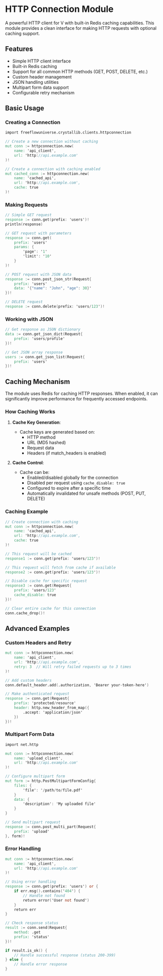 # HTTP Connection Module

A powerful HTTP client for V with built-in Redis caching capabilities. This module provides a clean interface for making HTTP requests with optional caching support.

## Features

- Simple HTTP client interface
- Built-in Redis caching
- Support for all common HTTP methods (GET, POST, DELETE, etc.)
- Custom header management
- JSON handling utilities
- Multipart form data support
- Configurable retry mechanism

## Basic Usage

### Creating a Connection

```v
import freeflowuniverse.crystallib.clients.httpconnection

// Create a new connection without caching
mut conn := httpconnection.new(
    name: 'api_client',
    url: 'http://api.example.com'
)!

// Create a connection with caching enabled
mut cached_conn := httpconnection.new(
    name: 'cached_api',
    url: 'http://api.example.com',
    cache: true
)!
```

### Making Requests

```v
// Simple GET request
response := conn.get(prefix: 'users')!
println(response)

// GET request with parameters
response := conn.get(
    prefix: 'users'
    params: {
        'page': '1'
        'limit': '10'
    }
)!

// POST request with JSON data
response := conn.post_json_str(Request{
    prefix: 'users'
    data: '{"name": "John", "age": 30}'
})!

// DELETE request
response := conn.delete(prefix: 'users/123')!
```

### Working with JSON

```v
// Get response as JSON dictionary
data := conn.get_json_dict(Request{
    prefix: 'users/profile'
})!

// Get JSON array response
users := conn.get_json_list(Request{
    prefix: 'users'
})!
```

## Caching Mechanism

The module uses Redis for caching HTTP responses. When enabled, it can significantly improve performance for frequently accessed endpoints.

### How Caching Works

1. **Cache Key Generation**: 
   - Cache keys are generated based on:
     - HTTP method
     - URL (MD5 hashed)
     - Request data
     - Headers (if match_headers is enabled)

2. **Cache Control**:
   - Cache can be:
     - Enabled/disabled globally for the connection
     - Disabled per request using `cache_disable: true`
     - Configured to expire after a specific time
     - Automatically invalidated for unsafe methods (POST, PUT, DELETE)

### Caching Example

```v
// Create connection with caching
mut conn := httpconnection.new(
    name: 'cached_api',
    url: 'http://api.example.com',
    cache: true
)!

// This request will be cached
response1 := conn.get(prefix: 'users/123')!

// This request will fetch from cache if available
response2 := conn.get(prefix: 'users/123')!

// Disable cache for specific request
response3 := conn.get(Request{
    prefix: 'users/123'
    cache_disable: true
})!

// Clear entire cache for this connection
conn.cache_drop()!
```

## Advanced Examples

### Custom Headers and Retry

```v
mut conn := httpconnection.new(
    name: 'api_client',
    url: 'http://api.example.com',
    retry: 3  // Will retry failed requests up to 3 times
)!

// Add custom headers
conn.default_header.add(.authorization, 'Bearer your-token-here')

// Make authenticated request
response := conn.get(Request{
    prefix: 'protected/resource'
    header: http.new_header_from_map({
        .accept: 'application/json'
    })
})!
```

### Multipart Form Data

```v
import net.http

mut conn := httpconnection.new(
    name: 'upload_client',
    url: 'http://api.example.com'
)!

// Configure multipart form
mut form := http.PostMultipartFormConfig{
    files: {
        'file': '/path/to/file.pdf'
    }
    data: {
        'description': 'My uploaded file'
    }
}

// Send multipart request
response := conn.post_multi_part(Request{
    prefix: 'upload'
}, form)!
```

### Error Handling

```v
mut conn := httpconnection.new(
    name: 'api_client',
    url: 'http://api.example.com'
)!

// Using error handling
response := conn.get(prefix: 'users') or {
    if err.msg().contains('404') {
        // Handle not found
        return error('User not found')
    }
    return err
}

// Check response status
result := conn.send(Request{
    method: .get
    prefix: 'status'
})!

if result.is_ok() {
    // Handle successful response (status 200-399)
} else {
    // Handle error response
}
